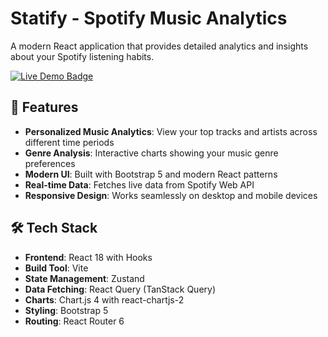 # Statify - Spotify Music Analytics

A modern React application that provides detailed analytics and insights about your Spotify listening habits.

<a href="https://statify-salt.netlify.app" target="_blank">
  <img src="https://img.shields.io/badge/Live%20Demo-Netlify-green?style=flat-square&logo=netlify" alt="Live Demo Badge">
</a>

## 🚀 Features

- **Personalized Music Analytics**: View your top tracks and artists across different time periods
- **Genre Analysis**: Interactive charts showing your music genre preferences
- **Modern UI**: Built with Bootstrap 5 and modern React patterns
- **Real-time Data**: Fetches live data from Spotify Web API
- **Responsive Design**: Works seamlessly on desktop and mobile devices

## 🛠️ Tech Stack

- **Frontend**: React 18 with Hooks
- **Build Tool**: Vite
- **State Management**: Zustand
- **Data Fetching**: React Query (TanStack Query)
- **Charts**: Chart.js 4 with react-chartjs-2
- **Styling**: Bootstrap 5
- **Routing**: React Router 6
